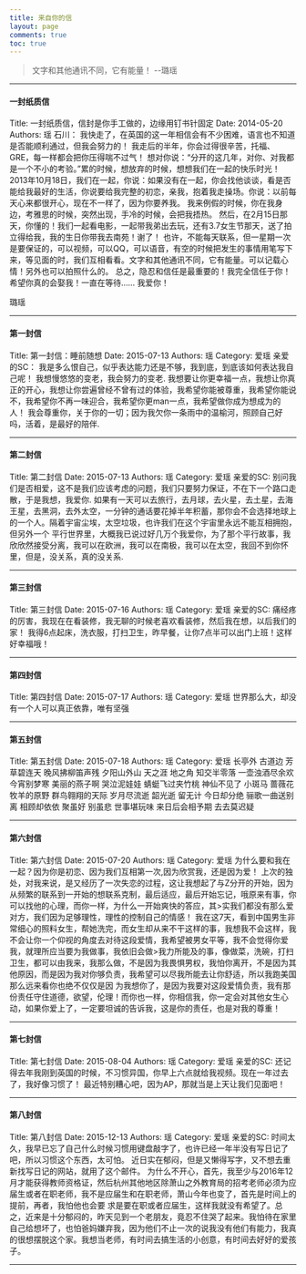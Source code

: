 ```yaml
---
title: 来自你的信
layout: page
comments: true
toc: true
---
```


> 文字和其他通讯不同，它有能量！ --璐瑶

---

#### 一封纸质信
Title: 一封纸质信，信封是你手工做的，边缘用钉书针固定
Date: 2014-05-20
Authors: 瑶
石川：
  我快走了，在英国的这一年相信会有不少困难，语言也不知道是否能顺利通过，但我会努力的！
  我走后的半年，你会过得很辛苦，托福、GRE，每一样都会把你压得喘不过气！
  想对你说：“分开的这几年，对你、对我都是一个不小的考验。”累的时候，想放弃的时候，想想我们在一起的快乐时光！
  2013年10月18日，我们在一起，你说：如果没有在一起，你会找他谈谈，看是否能给我最好的生活，你说要给我完整的初恋，亲我，抱着我走操场。你说：以前每天心来都很开心，现在不一样了，因为你要养我。
  我来例假的时候，你在我身边，考雅思的时候，突然出现，手冷的时候，会把我捂热。
  然后，在2月15日那天，你懂的！我们一起看电影，一起带我弟出去玩，还有3.7女生节那天，送了拍立得给我，我的生日你带我去南苑！谢了！
  也许，不能每天联系，但一星期一次是要保证的，可以视频，可以QQ，可以语音，有空的时候把发生的事情用笔写下来，等见面的时，我们互相看看。文字和其他通讯不同，它有能量。可以记载心情！另外也可以拍照什么的。
  总之，隐忍和信任是最重要的！我完全信任于你！希望你真的会娶我！一直在等待……
  我爱你！
  
  璐瑶

---

#### 第一封信
Title: 第一封信：睡前随想
Date: 2015-07-13
Authors: 瑶
Category: 爱瑶
亲爱的SC：
我是多么恨自己，似乎表达能力还是不够，我到底，到底该如何表达我自己呢！
我想慢悠悠的变老，我会努力的变老. 我想要让你更幸福一点，我想让你真正的开心，我想让你尝遍曾经不曾有过的体验，我希望你能被尊重，我希望你能说不，我希望你不再一味迎合，我希望你更man一点，我希望做你成为想成为的人！
我会尊重你，关于你的一切；因为我欠你一条雨中的温榆河，照顾自己好吗，活着，是最好的陪伴.

---

#### 第二封信
Title: 第二封信
Date: 2015-07-13
Authors: 瑶
Category: 爱瑶
亲爱的SC:
别问我们是否相爱，这不是我们应该考虑的问题，我们只要努力保证，不在下一个路口走散，于是我想，我爱你.
如果有一天可以去旅行，去月球，去火星，去土星，去海王星，去黑洞，去外太空，一分钟的通话要花掉半年积蓄，那你会不会选择地球上的一个人。隔着宇宙尘埃，太空垃圾，也许我们在这个宇宙里永远不能互相拥抱，但另外一个
平行世界里，大概我已说过好几万个我爱你，为了那个平行故事，我欣欣然接受分离，我可以在欧洲，我可以在南极，我可以在太空，我回不到你怀里，但是，没关系，真的没关系.

---

#### 第三封信
Title: 第三封信
Date: 2015-07-16
Authors: 瑶
Category: 爱瑶
亲爱的SC:
痛经疼的厉害，我现在在看装修，我无聊的时候老喜欢看装修，然后我在想，以后我们的家！
我得6点起床，洗衣服，打扫卫生，昨早餐，让你7点半可以出门上班！这样好幸福哦！

---

#### 第四封信
Title: 第四封信
Date: 2015-07-17
Authors: 瑶
Category: 爱瑶
世界那么大，却没有一个人可以真正依靠，唯有坚强

---

#### 第五封信
Title: 第五封信
Date: 2015-07-18
Authors: 瑶
Category: 爱瑶
长亭外 古道边 芳草碧连天
晚风拂柳笛声残 夕阳山外山
天之涯 地之角 知交半零落
一壶浊酒尽余欢 今宵别梦寒
美丽的燕子啊 哭泣泥娃娃
蜻蜓飞过夹竹桃 神仙不见了
小斑马 蔷薇花 牧羊的原野
群鸟翱翔的天际 岁月尽流逝
韶光逝 留无计 今日却分绝
骊歌一曲送别离 相顾却依依
聚虽好 别虽悲 世事堪玩味
来日后会相予期 去去莫迟疑

---

#### 第六封信
Title: 第六封信
Date: 2015-07-20
Authors: 瑶
Category: 爱瑶
为什么要和我在一起？因为你是初恋、因为我们互相第一次,因为欣赏我，还是因为爱！
上次的独处，对我来说，是又经历了一次失恋的过程，这让我想起了与Z分开的开始，因为从频繁的联系到一开始的想联系克制，最后适应，最后开始忘记，哦原来有事，你可以找他的心理，而你一样，为什么一开始爽快的答应，其>实我们都没有那么爱对方，我们因为足够理性，理性的控制自己的情感！
我在这7天，看到中国男生非常细心的照料女生，帮她洗完，而女生却从来不干这样的事，我想我不会这样，我不会让你一个仰视的角度去对待这段爱情，我希望被男女平等，我不会觉得你爱我，就理所应当要为我做事，我依旧会做>我力所能及的事，像做菜，洗碗，打扫卫生，都可以由我来，我那么做，不是因为我畏惧男权，我怕你离开，不是因为其他原因，而是因为我对你够负责，我希望可以尽我所能去让你舒适，所以我跑美国那么远来看你也绝不仅仅是因
为我想你了，是因为我要对这段爱情负责，我有那份责任守住道德，欲望，伦理！而你也一样，你相信我，你一定会对其他女生心动，如果你爱上了，一定要坦诚的告诉我，这是你的责任，也是对我的尊重！

---

#### 第七封信
Title: 第七封信
Date: 2015-08-04
Authors: 瑶
Category: 爱瑶
亲爱的SC:
还记得去年我刚到英国的时候，不习惯异国，你早上六点就给我视频。现在一年过去了，我好像习惯了！
最近特别糟心吧，因为AP，那就当是上天让我们见面吧！

---

#### 第八封信
Title: 第八封信
Date: 2015-12-13
Authors: 瑶
Category: 爱瑶
亲爱的SC:
时间太久，我早已忘了自己什么时候习惯用键盘敲字了，也许已经一年半没有写日记了吧，所以习惯这个东西，太可怕。
近日实在郁闷，但是又懒得写字，又不想去重新找写日记的网站，就用了这个邮件。
为什么不开心，首先，我至少与2016年12月才能获得教师资格证，然后杭州其他地区除萧山之外教育局的招考老师必须为应届生或者在职老师，我不是应届生和在职老师，萧山今年也变了，首先是时间上的提前，再者，我怕他也会要
求是要在职或者应届生，这样我就没有希望了。总之，近来是十分郁闷的，昨天见到一个老朋友，竟忍不住哭了起来。我怕待在家里自己给想坏了，也怕爸妈嫌弃我，因为他们不止一次的说我没有他们有能力，我真的很想摆脱这个家。我想当老师，有时间去搞生活的小创意，有时间去好好的爱孩子。

---
